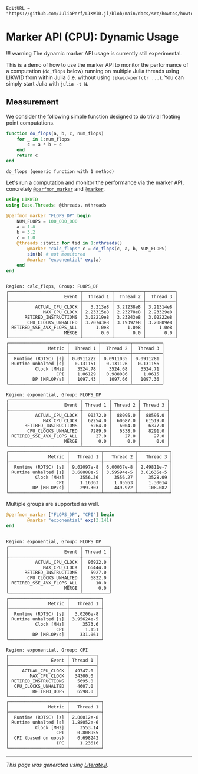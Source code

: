```@meta
EditURL = "https://github.com/JuliaPerf/LIKWID.jl/blob/main/docs/src/howtos/howto_marker_dynamic.jl"
```

# Marker API (CPU): Dynamic Usage

!!! warning
    The dynamic marker API usage is currently still experimental.

This is a demo of how to use the marker API to monitor the performance of a computation (`do_flops` below)
running on multiple Julia threads using LIKWID from within Julia (i.e. without using `likwid-perfctr ...`).
You can simply start Julia with `julia -t N`.

## Measurement

We consider the following simple function designed to do trivial floating point computations.

````julia
function do_flops(a, b, c, num_flops)
    for _ in 1:num_flops
        c = a * b + c
    end
    return c
end
````

````
do_flops (generic function with 1 method)
````

Let's run a computation and monitor the performance via the marker API, concretely [`@perfmon_marker`](@ref) and [`@marker`](@ref).

````julia
using LIKWID
using Base.Threads: @threads, nthreads

@perfmon_marker "FLOPS_DP" begin
    NUM_FLOPS = 100_000_000
    a = 1.8
    b = 3.2
    c = 1.0
    @threads :static for tid in 1:nthreads()
        @marker "calc_flops" c = do_flops(c, a, b, NUM_FLOPS)
        sin(b) # not monitored
        @marker "exponential" exp(a)
    end
end
````

````

Region: calc_flops, Group: FLOPS_DP
┌───────────────────────────┬───────────┬───────────┬───────────┐
│                     Event │  Thread 1 │  Thread 2 │  Thread 3 │
├───────────────────────────┼───────────┼───────────┼───────────┤
│          ACTUAL_CPU_CLOCK │   3.213e8 │ 3.21238e8 │ 3.21314e8 │
│             MAX_CPU_CLOCK │ 2.23315e8 │ 2.23278e8 │ 2.23329e8 │
│      RETIRED_INSTRUCTIONS │ 3.02219e8 │ 3.23243e8 │ 3.02222e8 │
│       CPU_CLOCKS_UNHALTED │ 3.20743e8 │ 3.19392e8 │ 3.20809e8 │
│ RETIRED_SSE_AVX_FLOPS_ALL │     1.0e8 │     1.0e8 │     1.0e8 │
│                     MERGE │       0.0 │       0.0 │       0.0 │
└───────────────────────────┴───────────┴───────────┴───────────┘
┌──────────────────────┬───────────┬───────────┬───────────┐
│               Metric │  Thread 1 │  Thread 2 │  Thread 3 │
├──────────────────────┼───────────┼───────────┼───────────┤
│  Runtime (RDTSC) [s] │ 0.0911222 │ 0.0911035 │ 0.0911281 │
│ Runtime unhalted [s] │  0.131151 │  0.131126 │  0.131156 │
│          Clock [MHz] │   3524.78 │   3524.68 │   3524.71 │
│                  CPI │   1.06129 │  0.988086 │    1.0615 │
│         DP [MFLOP/s] │   1097.43 │   1097.66 │   1097.36 │
└──────────────────────┴───────────┴───────────┴───────────┘

Region: exponential, Group: FLOPS_DP
┌───────────────────────────┬──────────┬──────────┬──────────┐
│                     Event │ Thread 1 │ Thread 2 │ Thread 3 │
├───────────────────────────┼──────────┼──────────┼──────────┤
│          ACTUAL_CPU_CLOCK │  90372.0 │  88095.0 │  88595.0 │
│             MAX_CPU_CLOCK │  62254.0 │  60687.0 │  61519.0 │
│      RETIRED_INSTRUCTIONS │   6264.0 │   6004.0 │   6377.0 │
│       CPU_CLOCKS_UNHALTED │   7289.0 │   6338.0 │   8291.0 │
│ RETIRED_SSE_AVX_FLOPS_ALL │     27.0 │     27.0 │     27.0 │
│                     MERGE │      0.0 │      0.0 │      0.0 │
└───────────────────────────┴──────────┴──────────┴──────────┘
┌──────────────────────┬────────────┬────────────┬────────────┐
│               Metric │   Thread 1 │   Thread 2 │   Thread 3 │
├──────────────────────┼────────────┼────────────┼────────────┤
│  Runtime (RDTSC) [s] │ 9.02097e-8 │ 6.00037e-8 │ 2.49811e-7 │
│ Runtime unhalted [s] │ 3.68888e-5 │ 3.59594e-5 │ 3.61635e-5 │
│          Clock [MHz] │    3556.36 │    3556.27 │    3528.09 │
│                  CPI │    1.16363 │    1.05563 │    1.30014 │
│         DP [MFLOP/s] │    299.303 │    449.972 │    108.082 │
└──────────────────────┴────────────┴────────────┴────────────┘

````

Multiple groups are supported as well.

````julia
@perfmon_marker ["FLOPS_DP", "CPI"] begin
        @marker "exponential" exp(3.141)
end
````

````

Region: exponential, Group: FLOPS_DP
┌───────────────────────────┬──────────┐
│                     Event │ Thread 1 │
├───────────────────────────┼──────────┤
│          ACTUAL_CPU_CLOCK │  96922.0 │
│             MAX_CPU_CLOCK │  66444.0 │
│      RETIRED_INSTRUCTIONS │   5927.0 │
│       CPU_CLOCKS_UNHALTED │   6822.0 │
│ RETIRED_SSE_AVX_FLOPS_ALL │     10.0 │
│                     MERGE │      0.0 │
└───────────────────────────┴──────────┘
┌──────────────────────┬────────────┐
│               Metric │   Thread 1 │
├──────────────────────┼────────────┤
│  Runtime (RDTSC) [s] │  3.0206e-8 │
│ Runtime unhalted [s] │ 3.95624e-5 │
│          Clock [MHz] │     3573.6 │
│                  CPI │      1.151 │
│         DP [MFLOP/s] │    331.061 │
└──────────────────────┴────────────┘

Region: exponential, Group: CPI
┌──────────────────────┬──────────┐
│                Event │ Thread 1 │
├──────────────────────┼──────────┤
│     ACTUAL_CPU_CLOCK │  49747.0 │
│        MAX_CPU_CLOCK │  34300.0 │
│ RETIRED_INSTRUCTIONS │   5695.0 │
│  CPU_CLOCKS_UNHALTED │   4607.0 │
│         RETIRED_UOPS │   6598.0 │
└──────────────────────┴──────────┘
┌──────────────────────┬────────────┐
│               Metric │   Thread 1 │
├──────────────────────┼────────────┤
│  Runtime (RDTSC) [s] │ 2.00012e-8 │
│ Runtime unhalted [s] │ 1.88052e-6 │
│          Clock [MHz] │    3553.14 │
│                  CPI │   0.808955 │
│  CPI (based on uops) │   0.698242 │
│                  IPC │    1.23616 │
└──────────────────────┴────────────┘

````

---

*This page was generated using [Literate.jl](https://github.com/fredrikekre/Literate.jl).*

